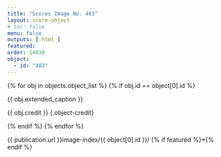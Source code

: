 ```yaml
---
title: "Scores Image No. 403"
layout: score-object
# toc: false
menu: false
outputs: [ html ]
featured: 
order: 14030
object:
  - id: "403"
---
```


{% for obj in objects.object_list %}
{% if obj.id == object[0].id %}

{{ obj.extended_caption }}

{{ obj.credit }} {.object-credit}

{% endif %}
{% endfor %}

<div class="object-credit object-url is-print-only">

{{ publication.url }}image-index/{{ object[0].id }}/ {% if featured %}*{% endif %}

</div>
